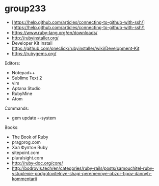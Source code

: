 # group233

* [https://help.github.com/articles/connecting-to-github-with-ssh/](https://help.github.com/articles/connecting-to-github-with-ssh/)
* https://www.ruby-lang.org/en/downloads/
* http://rubyinstaller.org/
* Developer Kit Install https://github.com/oneclick/rubyinstaller/wiki/Development-Kit
* https://rubygems.org/

Editors:
* Notepad++
* Sublime Text 2
* vim
* Aptana Studio
* RubyMine
* Atom

Commands:
* gem update --system

Books:
* The Book of Ruby
* pragprog.com
* Хэл Фултон Ruby
* sitepoint.com
* pluralsight.com
* http://ruby-doc.org/core/
* http://bodrovis.tech/en/categories/ruby-rails/posts/samouchitel-ruby-vstuplenie-podgotovitelnye-shagi-peremennye-obzor-tipov-dannyh-kommentarii
